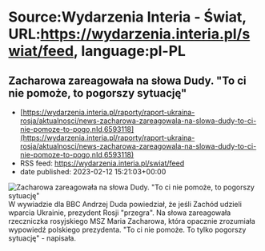 # Source:Wydarzenia Interia - Świat, URL:https://wydarzenia.interia.pl/swiat/feed, language:pl-PL

## Zacharowa zareagowała na słowa Dudy. "To ci nie pomoże, to pogorszy sytuację"
 - [https://wydarzenia.interia.pl/raporty/raport-ukraina-rosja/aktualnosci/news-zacharowa-zareagowala-na-slowa-dudy-to-ci-nie-pomoze-to-pogo,nId,6593118](https://wydarzenia.interia.pl/raporty/raport-ukraina-rosja/aktualnosci/news-zacharowa-zareagowala-na-slowa-dudy-to-ci-nie-pomoze-to-pogo,nId,6593118)
 - RSS feed: https://wydarzenia.interia.pl/swiat/feed
 - date published: 2023-02-12 15:21:03+00:00

<p><a href="https://wydarzenia.interia.pl/raporty/raport-ukraina-rosja/aktualnosci/news-zacharowa-zareagowala-na-slowa-dudy-to-ci-nie-pomoze-to-pogo,nId,6593118"><img align="left" alt="Zacharowa zareagowała na słowa Dudy. &quot;To ci nie pomoże, to pogorszy sytuację&quot;" src="https://i.iplsc.com/zacharowa-zareagowala-na-slowa-dudy-to-ci-nie-pomoze-to-pogo/000ETJL63CHFMWPU-C321.jpg" /></a>W wywiadzie dla BBC Andrzej Duda powiedział, że jeśli Zachód udzieli wparcia Ukrainie, prezydent Rosji &quot;przegra&quot;. Na słowa zareagowała rzeczniczka rosyjskiego MSZ Maria Zacharowa, która opacznie zrozumiała wypowiedź polskiego prezydenta. &quot;To ci nie pomoże. To tylko pogorszy sytuację&quot; - napisała.</p><br clear="all" />


